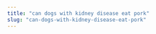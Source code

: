 ```yaml
---
title: "can dogs with kidney disease eat pork"
slug: "can-dogs-with-kidney-disease-eat-pork"
---
```


